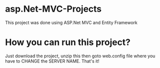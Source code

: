 asp.Net-MVC-Projects
====================
This project was done using ASP.Net MVC and Entity Framework

How you can run this project?
=============================
Just download the project, unzip this then goto web.config file where you have to CHANGE the SERVER NAME. That's it!
